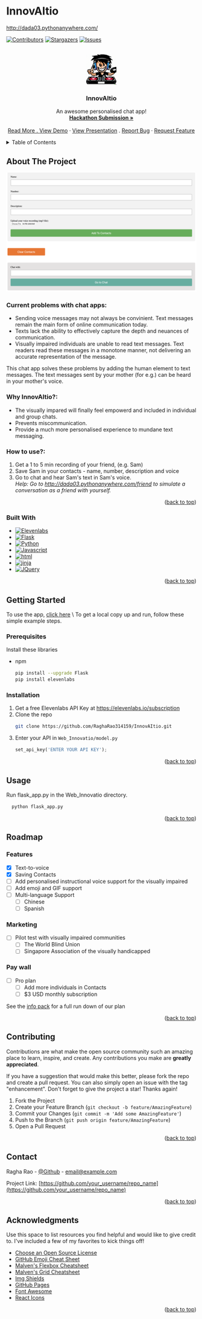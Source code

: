 # InnovAItio

http://dada03.pythonanywhere.com/



<!-- Improved compatibility of back to top link: See: https://github.com/othneildrew/Best-README-Template/pull/73 -->
<a name="readme-top"></a>
<!--
*** Thanks for checking out the Best-README-Template. If you have a suggestion
*** that would make this better, please fork the repo and create a pull request
*** or simply open an issue with the tag "enhancement".
*** Don't forget to give the project a star!
*** Thanks again! Now go create something AMAZING! :D
-->



<!-- PROJECT SHIELDS -->
<!--
*** I'm using markdown "reference style" links for readability.
*** Reference links are enclosed in brackets [ ] instead of parentheses ( ).
*** See the bottom of this document for the declaration of the reference variables
*** for contributors-url, forks-url, etc. This is an optional, concise syntax you may use.
*** https://www.markdownguide.org/basic-syntax/#reference-style-links
-->
[![Contributors][contributors-shield]][contributors-url]
[![Stargazers][stars-shield]][stars-url]
[![Issues][issues-shield]][issues-url]



<!-- PROJECT LOGO -->
<br />
<div align="center">
  <a href="https://github.com/RaghaRao314159/InnovAItio">
    <img src="images/logo.png" alt="Logo" width="80" height="80">
  </a>

  <h3 align="center">InnovAItio</h3>

  <p align="center">
    An awesome personalised chat app!
    <br />
    <a href="https://lablab.ai/event/eleven-labs-ai-hackathon/innovaitio/innovaitio-the-personalised-chat-app"><strong>Hackathon Submission »</strong></a>
    <br />
    <br />
    <a href="https://github.com/RaghaRao314159/InnovAItio/blob/67b093642f285768981b217163e14a1c2477aebe/InnovAItio.pdf">Read More
    .
    <a href="https://github.com/RaghaRao314159/InnovAItio/blob/83e41ee12fd818c32c4d18c0288a21263f1761c8/InnovAItio%20Demo.mp4">View Demo</a>
    ·
    <a href="https://github.com/RaghaRao314159/InnovAItio/blob/67b093642f285768981b217163e14a1c2477aebe/peresentation.mp4">View Presentation</a>
    .
    <a href="https://github.com/othneildrew/Best-README-Template/issues">Report Bug</a>
    ·
    <a href="https://github.com/othneildrew/Best-README-Template/issues">Request Feature</a>
  </p>
</div>



<!-- TABLE OF CONTENTS -->
<details>
  <summary>Table of Contents</summary>
  <ol>
    <li>
      <a href="#about-the-project">About The Project</a>
      <ul>
        <li><a href="#built-with">Built With</a></li>
      </ul>
    </li>
    <li>
      <a href="#getting-started">Getting Started</a>
      <ul>
        <li><a href="#prerequisites">Prerequisites</a></li>
        <li><a href="#installation">Installation</a></li>
      </ul>
    </li>
    <li><a href="#usage">Usage</a></li>
    <li><a href="#roadmap">Roadmap</a></li>
    <li><a href="#contributing">Contributing</a></li>
    <li><a href="#license">License</a></li>
    <li><a href="#contact">Contact</a></li>
    <li><a href="#acknowledgments">Acknowledgments</a></li>
  </ol>
</details>



<!-- ABOUT THE PROJECT -->
## About The Project

[![Product Name Screen Shot][product-screenshot]](http://dada03.pythonanywhere.com/)

### Current problems with chat apps:
* Sending voice messages may not always be convinient. Text messages remain the main form of online communication today.
* Texts lack the ability to effectively capture the depth and neuances of communication.
* Visually impaired individuals are unable to read text messages. Text readers read these messages in a monotone manner, not delivering an accurate representation of the message.
     
This chat app solves these problems by adding the human element to text messages. The text messages sent by your mother (for e.g.) can be heard in your mother's voice.

### Why InnovAItio?:
* The visually impared will finally feel empowerd and included in individual and group chats.
* Prevents miscommunication.
* Provide a much more personalised experience to mundane text messaging.

### How to use?:
1. Get a 1 to 5 min recording of your friend, (e.g. Sam)
2. Save Sam in your contacts - name, number, description and voice 
3. Go to chat and hear Sam's text in Sam's voice. \
_Help: Go to http://dada03.pythonanywhere.com/friend to simulate a conversation as a friend with yourself._

<p align="right">(<a href="#readme-top">back to top</a>)</p>


### Built With

* [![Elevenlabs][Elevenlabs]][Elevenlabs-url]
* [![Flask][Flask]][Flask-url]
* [![Python][Python]][Python-url]
* [![Javascript][Javascript]][Javascript-url]
* [![html][html]][html-url]
* [![jinja][jinja]][jinja-url]
* [![JQuery][JQuery.com]][JQuery-url]

<p align="right">(<a href="#readme-top">back to top</a>)</p>



<!-- GETTING STARTED -->
## Getting Started

To use the app, [click here](http://dada03.pythonanywhere.com/) \\
To get a local copy up and run, follow these simple example steps.

### Prerequisites

Install these libraries
* npm
  ```sh
  pip install --upgrade Flask
  pip install elevenlabs
  ```

### Installation


1. Get a free Elevenlabs API Key at https://elevenlabs.io/subscription
2. Clone the repo
   ```sh
   git clone https://github.com/RaghaRao314159/InnovAItio.git
   ```
4. Enter your API in `Web_Innovatio/model.py`
   ```py
   set_api_key('ENTER YOUR API KEY');
   ```

<p align="right">(<a href="#readme-top">back to top</a>)</p>



<!-- USAGE EXAMPLES -->
## Usage

Run flask_app.py in the Web_Innovatio directory. 
 ```sh
   python flask_app.py
   ```

<p align="right">(<a href="#readme-top">back to top</a>)</p>



<!-- ROADMAP -->
## Roadmap

### Features
- [x] Text-to-voice
- [x] Saving Contacts 
- [ ] Add personalised instructional voice support for the visually impaired
- [ ] Add emoji and GIF support
- [ ] Multi-language Support
    - [ ] Chinese
    - [ ] Spanish

### Marketing
- [ ] Pilot test with visually impaired communities
    - [ ] The World Blind Union
    - [ ] Singapore Association of the visually handicapped

### Pay wall
- [ ] Pro plan
    - [ ] Add more individuals in Contacts
    - [ ] $3 USD monthly subscription

See the [info pack](https://github.com/RaghaRao314159/InnovAItio/blob/67b093642f285768981b217163e14a1c2477aebe/InnovAItio.pdf) for a full run down of our plan

<p align="right">(<a href="#readme-top">back to top</a>)</p>



<!-- CONTRIBUTING -->
## Contributing

Contributions are what make the open source community such an amazing place to learn, inspire, and create. Any contributions you make are **greatly appreciated**.

If you have a suggestion that would make this better, please fork the repo and create a pull request. You can also simply open an issue with the tag "enhancement".
Don't forget to give the project a star! Thanks again!

1. Fork the Project
2. Create your Feature Branch (`git checkout -b feature/AmazingFeature`)
3. Commit your Changes (`git commit -m 'Add some AmazingFeature'`)
4. Push to the Branch (`git push origin feature/AmazingFeature`)
5. Open a Pull Request

<p align="right">(<a href="#readme-top">back to top</a>)</p>


<!-- CONTACT -->
## Contact

Ragha Rao - [@Github](https://twitter.com/your_username) - email@example.com

Project Link: [https://github.com/your_username/repo_name](https://github.com/your_username/repo_name)

<p align="right">(<a href="#readme-top">back to top</a>)</p>



<!-- ACKNOWLEDGMENTS -->
## Acknowledgments

Use this space to list resources you find helpful and would like to give credit to. I've included a few of my favorites to kick things off!

* [Choose an Open Source License](https://choosealicense.com)
* [GitHub Emoji Cheat Sheet](https://www.webpagefx.com/tools/emoji-cheat-sheet)
* [Malven's Flexbox Cheatsheet](https://flexbox.malven.co/)
* [Malven's Grid Cheatsheet](https://grid.malven.co/)
* [Img Shields](https://shields.io)
* [GitHub Pages](https://pages.github.com)
* [Font Awesome](https://fontawesome.com)
* [React Icons](https://react-icons.github.io/react-icons/search)

<p align="right">(<a href="#readme-top">back to top</a>)</p>



<!-- MARKDOWN LINKS & IMAGES -->
<!-- https://www.markdownguide.org/basic-syntax/#reference-style-links -->
[contributors-shield]: https://img.shields.io/github/contributors/RaghaRao314159/InnovAItio.svg?style=for-the-badge
[contributors-url]: https://github.com/RaghaRao314159/InnovAItio/graphs/contributors
[stars-shield]: https://img.shields.io/github/stars/RaghaRao314159/InnovAItio.svg?style=for-the-badge
[stars-url]: https://github.com/RaghaRao314159/InnovAItio/stargazers
[issues-shield]: https://img.shields.io/github/issues/RaghaRao314159/InnovAItio.svg?style=for-the-badge
[issues-url]: https://github.com/RaghaRao314159/InnovAItio/issues
[product-screenshot]: images/screenshot.png
[Elevenlabs]: https://img.shields.io/badge/11ElevenLabs-ff0000
[Elevenlabs-url]: https://elevenlabs.io/speech-synthesis
[Flask]: https://img.shields.io/badge/flask-%23000.svg?style=for-the-badge&logo=flask&logoColor=white
[Flask-url]: https://flask.palletsprojects.com/en/2.3.x/
[Python]: https://img.shields.io/badge/python-3670A0?style=for-the-badge&logo=python&logoColor=ffdd54
[Python-url]: https://www.python.org
[Javascript]: https://img.shields.io/badge/javascript-%23323330.svg?style=for-the-badge&logo=javascript&logoColor=%23F7DF1E
[Javascript-url]: [https://vuejs.org/](https://www.javascript.com)
[html]: https://img.shields.io/badge/html5-%23E34F26.svg?style=for-the-badge&logo=html5&logoColor=white
[html-url]: https://html.com
[jinja]: https://img.shields.io/badge/jinja-white.svg?style=for-the-badge&logo=jinja&logoColor=black
[jinja-url]: https://jinja.palletsprojects.com/en/3.1.x/
[JQuery.com]: https://img.shields.io/badge/jQuery-0769AD?style=for-the-badge&logo=jquery&logoColor=white
[JQuery-url]: https://jquery.com 
